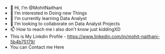 - 👋 Hi, I’m @MohitNaithani
- 👀 I’m interested in Doing new Things
- 🌱 I’m currently learning Data Analyst
- 💞️ I’m looking to collaborate on Data Analyst Projects
- 📫 How to reach me i also don't know just kiddingXD
- This is My Linkdin Profile - https://www.linkedin.com/in/mohit-naithani-5b4b75179/
- You can Contact me Here

<!---
MrMohit0/MrMohit0 is a ✨ special ✨ repository because its `README.md` (this file) appears on your GitHub profile.
You can click the Preview link to take a look at your changes.
--->
